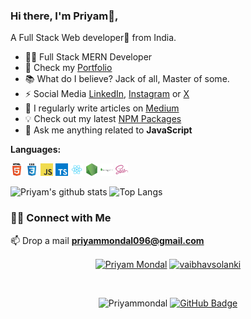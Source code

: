 ### Hi there, I'm Priyam👦,
A Full Stack Web developer🎯 from India.

- 👨‍💻 Full Stack MERN Developer
- 🎥 Check my [Portfolio](https://priyammondal.github.io/portfolio/)
- 📚 What do I believe? Jack of all, Master of some.
- ⚡ Social Media [LinkedIn](https://www.linkedin.com/in/priyam-mondal/), [Instagram](https://instagram.com/thepriyammondal) or [X](https://x.com/priyam_jsx)
- 📝 I regularly write articles on [Medium](https://thepriyammondal.medium.com/)
- 💡 Check out my latest [NPM Packages](https://www.npmjs.com/~priyammondal)
- 💬 Ask me anything related to **JavaScript**

**Languages:**  

<code><img height="20" src="https://raw.githubusercontent.com/github/explore/80688e429a7d4ef2fca1e82350fe8e3517d3494d/topics/html/html.png"></code>
<code><img height="20" src="https://raw.githubusercontent.com/github/explore/80688e429a7d4ef2fca1e82350fe8e3517d3494d/topics/css/css.png"></code>
<code><img height="20" src="https://raw.githubusercontent.com/github/explore/80688e429a7d4ef2fca1e82350fe8e3517d3494d/topics/javascript/javascript.png"></code>
<code><img height="20" src="https://raw.githubusercontent.com/github/explore/80688e429a7d4ef2fca1e82350fe8e3517d3494d/topics/typescript/typescript.png"></code>
<code><img height="20" src="https://raw.githubusercontent.com/github/explore/80688e429a7d4ef2fca1e82350fe8e3517d3494d/topics/react/react.png"></code>
<code><img height="20" src="https://raw.githubusercontent.com/github/explore/80688e429a7d4ef2fca1e82350fe8e3517d3494d/topics/nodejs/nodejs.png"></code>
<code><img height="20" src="https://raw.githubusercontent.com/github/explore/80688e429a7d4ef2fca1e82350fe8e3517d3494d/topics/mongodb/mongodb.png"></code>
<code><img height="20" src="https://raw.githubusercontent.com/github/explore/80688e429a7d4ef2fca1e82350fe8e3517d3494d/topics/sass/sass.png"></code>

![Priyam's github stats](https://github-readme-stats.vercel.app/api?username=Priyammondal&theme=tokyonight&show_icons=true&hide=["issues"])
![Top Langs](https://github-readme-stats.vercel.app/api/top-langs/?username=Priyammondal&theme=tokyonight&layout=compact)

<h3> 🤝🏻 Connect with Me </h3>

📫 Drop a mail **priyammondal096@gmail.com**
<br/>
<p align="center">
<a href="https://www.linkedin.com/in/priyam-mondal/" target="blank"><img align="center" src="https://cdn-icons-png.flaticon.com/512/145/145807.png" alt="Priyam Mondal" height="40" width="40" /></a> <a href="https://www.hackerrank.com/Priyam1998" target="blank"><img align="center" src="https://raw.githubusercontent.com/rahuldkjain/github-profile-readme-generator/master/src/images/icons/Social/hackerrank.svg" alt="vaibhavsolanki" height="30" width="40" /></a>
</p>
<br/>
<p align="center"> <img src="https://komarev.com/ghpvc/?username=Priyammondal&label=Profile%20views&color=19b40e&style=flat-square" alt="Priyammondal" /> 
<a href="https://github.com/Priyammondal?tab=followers"><img src="https://img.shields.io/github/followers/Priyammondal?label=Followers&style=social" alt="GitHub Badge"></a>
</p>
